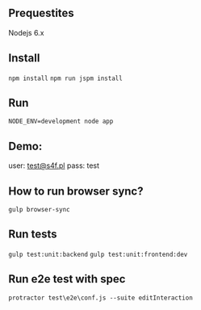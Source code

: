## Prequestites
Nodejs 6.x

## Install
`npm install`
`npm run jspm install`

## Run
`NODE_ENV=development node app`

## Demo:

user: test@s4f.pl
pass: test

## How to run browser sync?
`gulp browser-sync`

## Run tests
`gulp test:unit:backend`
`gulp test:unit:frontend:dev`

## Run e2e test with spec
`protractor test\e2e\conf.js --suite editInteraction`

